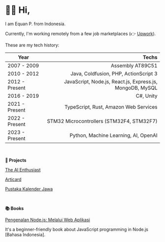 # 👋🏼 Hi,

I am Equan P. from Indonesia.

Currently, I'm working remotely from a few job marketplaces (👉 [Upwork](https://www.upwork.com/freelancers/equan)).

These are my tech history:

| Year            | Techs            |
|-----------------|-----------------:|
| 2007 - 2009     | Assembly AT89C51 |
| 2010 - 2012     | Java, Coldfusion, PHP, ActionScript 3 |
| 2012 - Present  | JavaScript, Node.js, React.js, Express.js, MongoDB, MySQL |
| 2016 - 2019     | C#, Unity |
| 2021 - Present  | TypeScript, Rust, Amazon Web Services |
| 2022 - Present  | STM32 Microcontrollers (STM32F4, STM32F7) |
| 2023 - Present  | Python, Machine Learning, AI, OpenAI |

<br/>

**🚀 Projects**

[The AI Enthusiast](https://junwatu.com)

[Articard](https://github.com/junwatu/articard)

[Pustaka Kalender Jawa](https://github.com/kalenderjawa)

<br/>

**📚 Books**

[Pengenalan Node.js: Melalui Web Aplikasi](https://play.google.com/store/books/details?id=pdOfDwAAQBAJ)

It's a beginner-friendly book about JavaScript programming in Node.js [Bahasa Indonesia].

